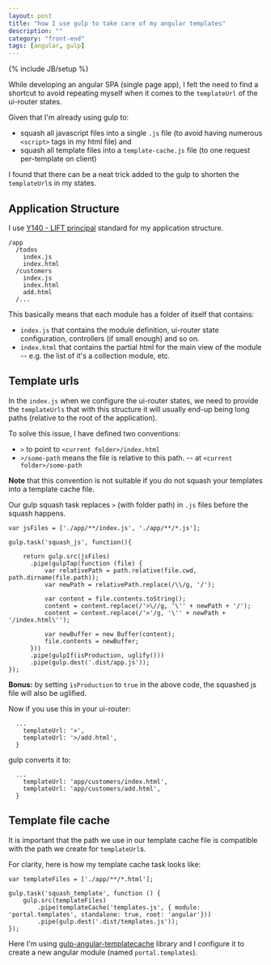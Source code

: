 ```yaml
---
layout: post
title: "how I use gulp to take care of my angular templates"
description: ""
category: "front-end"
tags: [angular, gulp]
---
```

{% include JB/setup %}

While developing an angular SPA (single page app), I felt the need to find a shortcut to avoid repeating myself when it comes to the `templateUrl` of the ui-router states.

Given that I'm already using gulp to:

- squash all javascript files into a single `.js` file (to avoid having numerous `<script>` tags in my html file) and
- squash all template files into a `template-cache.js` file (to one request per-template on client)

I found that there can be a neat trick added to the gulp to shorten the `templateUrl`s in my states.

<!--more-->

## Application Structure

I use [Y140  - LIFT principal](https://github.com/johnpapa/angular-styleguide#application-structure-lift-principle) standard for my application structure.


```language-bash
/app
  /todos
    index.js
    index.html
  /customers
    index.js
    index.html
    add.html
  /...
```

This basically means that each module has a folder of itself that contains:

- `index.js` that contains the module definition, ui-router state configuration, controllers (if small enough) and so on.
- `index.html` that contains the partial html for the main view of the module -- e.g. the list of it's a collection module, etc.

## Template urls

In the `index.js` when we configure the ui-router states, we need to provide the `templateUrls` that with this structure it will usually end-up being long paths (relative to the root of the application).

To solve this issue, I have defined two conventions:

- `>` to point to `<current folder>/index.html`
- `>/some-path` means the file is relative to this path. -- at `<current folder>/some-path`

**Note** that this convention is not suitable if you do not squash your templates into a template cache file.

Our gulp squash task replaces `>` (with folder path) in `.js` files before the squash happens.

```language-javascript
var jsFiles = ['./app/**/index.js', './app/**/*.js'];

gulp.task('squash_js', function(){

    return gulp.src(jsFiles)
      .pipe(gulpTap(function (file) {
          var relativePath = path.relative(file.cwd, path.dirname(file.path));
          var newPath = relativePath.replace(/\\/g, '/');

          var content = file.contents.toString();
          content = content.replace(/'>\//g, '\'' + newPath + '/');
          content = content.replace(/'>'/g, '\'' + newPath + '/index.html\'');

          var newBuffer = new Buffer(content);
          file.contents = newBuffer;
      }))
      .pipe(gulpIf(isProduction, uglify()))
      .pipe(gulp.dest('.dist/app.js'));
});
```

**Bonus:** by setting `isProduction` to `true` in the above code, the squashed js file will also be uglified.

Now if you use this in your ui-router:

```language-javascript
  ...
    templateUrl: '>',
    templateUrl: '>/add.html',
  }
```

gulp converts it to:

```language-javascript
  ...
    templateUrl: 'app/customers/index.html',
    templateUrl: 'app/customers/add.html',
  }
```

## Template file cache

It is important that the path we use in our template cache file is compatible with the path we create for `templateUrl`s.

For clarity, here is how my template cache task looks like:

```language-javascript
var templateFiles = ['./app/**/*.html'];

gulp.task('squash_template', function () {
    gulp.src(templateFiles)
        .pipe(templateCache('templates.js', { module: 'portal.templates', standalone: true, root: 'angular'}))
        .pipe(gulp.dest('.dist/templates.js'));
});

```

Here I'm using [gulp-angular-templatecache](https://www.npmjs.com/package/gulp-angular-templatecache) library and I configure it to create a new angular module (named `portal.templates`).
